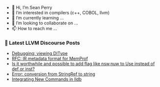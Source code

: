 - 👋 Hi, I’m Sean Perry
- 👀 I’m interested in compilers (c++, COBOL, llvm)
- 🌱 I’m currently learning ...
- 💞️ I’m looking to collaborate on ...
- 📫 How to reach me ...

<!---
s66perry/s66perry is a ✨ special ✨ repository because its `README.md` (this file) appears on your GitHub profile.
You can click the Preview link to take a look at your changes.
--->
### 📕 Latest LLVM Discourse Posts

<!-- DISCOURSE-LLVM:START -->
- [Debugging: viewing DIType](https://discourse.llvm.org/t/debugging-viewing-ditype/73936#post_3)
- [RFC: IR metadata format for MemProf](https://discourse.llvm.org/t/rfc-ir-metadata-format-for-memprof/59165#post_16)
- [Is it worthwhile and possible to add flag like nsw,nuw to Use instead of def or inst?](https://discourse.llvm.org/t/is-it-worthwhile-and-possible-to-add-flag-like-nsw-nuw-to-use-instead-of-def-or-inst/73967#post_1)
- [Error: conversion from StringRef to string](https://discourse.llvm.org/t/error-conversion-from-stringref-to-string/73965#post_2)
- [Integrating New Commands in lldb](https://discourse.llvm.org/t/integrating-new-commands-in-lldb/73476#post_9)
<!-- DISCOURSE-LLVM:END -->

